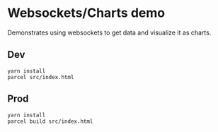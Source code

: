 # Websockets/Charts demo

Demonstrates using websockets to get data and visualize it as charts.

## Dev

```
yarn install
parcel src/index.html
```

## Prod

```
yarn install
parcel build src/index.html
```
